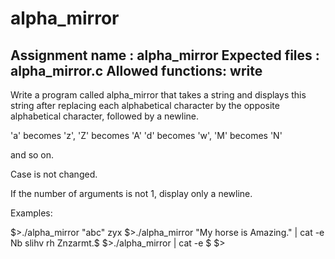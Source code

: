 # alpha_mirror
Assignment name  : alpha_mirror
Expected files   : alpha_mirror.c
Allowed functions: write
--------------------------------------------------------------------------------
 
Write a program called alpha_mirror that takes a string and displays this string
after replacing each alphabetical character by the opposite alphabetical
character, followed by a newline.
 
'a' becomes 'z', 'Z' becomes 'A'
'd' becomes 'w', 'M' becomes 'N'
 
and so on.
 
Case is not changed.
 
If the number of arguments is not 1, display only a newline.
 
Examples:
 
$>./alpha_mirror "abc"
zyx
$>./alpha_mirror "My horse is Amazing." | cat -e
Nb slihv rh Znzarmt.$
$>./alpha_mirror | cat -e
$
$>